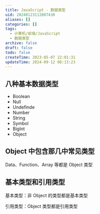 ```yaml
---
title: JavaScript - 数据类型
uid: 20240123112807430
aliases: []
categories: []
tags:
  - 计算机/前端/JavaScript
  - 数据类型
archive: false
draft: false
todo: false
createTime: 2023-05-07 22:01:31
updateTime: 2024-09-12 08:13:23
---
```


## 八种基本数据类型

- Boolean
- Null
- Undefinde
- Number
- String
- Symbol
- BigInt
- Object

## Object 中包含那几中常见类型

Data、Function、Array 等都是 Object 类型

## 基本类型和引用类型

基本类型：非 Object 的类型都是基本类型

引用类型：Object 类型都是引用类型
